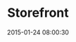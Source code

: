 ---
layout: post
title:  "Storefront"
number: "24"
date:   2015-01-24 08:00:30
large-image: "https://farm8.staticflickr.com/7449/16328356516_23b9b2af70_k.jpg"
---